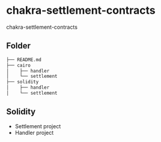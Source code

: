 # chakra-settlement-contracts
chakra-settlement-contracts

## Folder

```bash
├── README.md
├── cairo
│	 ├── handler
│	 └── settlement
├── solidity
│	 ├── handler
│	 └── settlement
```

## Solidity

- Settlement project
- Handler project

